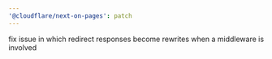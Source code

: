 ```yaml
---
'@cloudflare/next-on-pages': patch
---
```


fix issue in which redirect responses become rewrites when a middleware is involved
